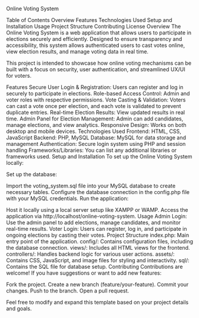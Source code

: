 Online Voting System

Table of Contents
Overview
Features
Technologies Used
Setup and Installation
Usage
Project Structure
Contributing
License
Overview
The Online Voting System is a web application that allows users to participate in elections securely and efficiently. Designed to ensure transparency and accessibility, this system allows authenticated users to cast votes online, view election results, and manage voting data in real time.

This project is intended to showcase how online voting mechanisms can be built with a focus on security, user authentication, and streamlined UX/UI for voters.

Features
Secure User Login & Registration: Users can register and log in securely to participate in elections.
Role-based Access Control: Admin and voter roles with respective permissions.
Vote Casting & Validation: Voters can cast a vote once per election, and each vote is validated to prevent duplicate entries.
Real-time Election Results: View updated results in real time.
Admin Panel for Election Management: Admin can add candidates, manage elections, and view analytics.
Responsive Design: Works on both desktop and mobile devices.
Technologies Used
Frontend: HTML, CSS, JavaScript
Backend: PHP, MySQL
Database: MySQL for data storage and management
Authentication: Secure login system using PHP and session handling
Frameworks/Libraries: You can list any additional libraries or frameworks used.
Setup and Installation
To set up the Online Voting System locally:


Set up the database:

Import the voting_system.sql file into your MySQL database to create necessary tables.
Configure the database connection in the config.php file with your MySQL credentials.
Run the application:

Host it locally using a local server setup like XAMPP or WAMP.
Access the application via http://localhost/online-voting-system.
Usage
Admin Login: Use the admin panel to add elections, manage candidates, and monitor real-time results.
Voter Login: Users can register, log in, and participate in ongoing elections by casting their votes.
Project Structure
index.php: Main entry point of the application.
config/: Contains configuration files, including the database connection.
views/: Includes all HTML views for the frontend.
controllers/: Handles backend logic for various user actions.
assets/: Contains CSS, JavaScript, and image files for styling and interactivity.
sql/: Contains the SQL file for database setup.
Contributing
Contributions are welcome! If you have suggestions or want to add new features:

Fork the project.
Create a new branch (feature/your-feature).
Commit your changes.
Push to the branch.
Open a pull request.


Feel free to modify and expand this template based on your project details and goals.






